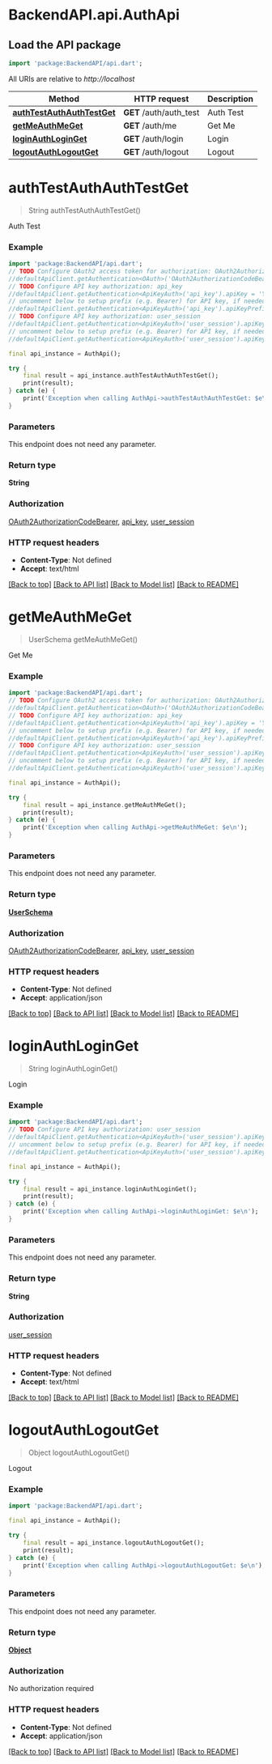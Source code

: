 # BackendAPI.api.AuthApi

## Load the API package
```dart
import 'package:BackendAPI/api.dart';
```

All URIs are relative to *http://localhost*

Method | HTTP request | Description
------------- | ------------- | -------------
[**authTestAuthAuthTestGet**](AuthApi.md#authtestauthauthtestget) | **GET** /auth/auth_test | Auth Test
[**getMeAuthMeGet**](AuthApi.md#getmeauthmeget) | **GET** /auth/me | Get Me
[**loginAuthLoginGet**](AuthApi.md#loginauthloginget) | **GET** /auth/login | Login
[**logoutAuthLogoutGet**](AuthApi.md#logoutauthlogoutget) | **GET** /auth/logout | Logout


# **authTestAuthAuthTestGet**
> String authTestAuthAuthTestGet()

Auth Test

### Example
```dart
import 'package:BackendAPI/api.dart';
// TODO Configure OAuth2 access token for authorization: OAuth2AuthorizationCodeBearer
//defaultApiClient.getAuthentication<OAuth>('OAuth2AuthorizationCodeBearer').accessToken = 'YOUR_ACCESS_TOKEN';
// TODO Configure API key authorization: api_key
//defaultApiClient.getAuthentication<ApiKeyAuth>('api_key').apiKey = 'YOUR_API_KEY';
// uncomment below to setup prefix (e.g. Bearer) for API key, if needed
//defaultApiClient.getAuthentication<ApiKeyAuth>('api_key').apiKeyPrefix = 'Bearer';
// TODO Configure API key authorization: user_session
//defaultApiClient.getAuthentication<ApiKeyAuth>('user_session').apiKey = 'YOUR_API_KEY';
// uncomment below to setup prefix (e.g. Bearer) for API key, if needed
//defaultApiClient.getAuthentication<ApiKeyAuth>('user_session').apiKeyPrefix = 'Bearer';

final api_instance = AuthApi();

try {
    final result = api_instance.authTestAuthAuthTestGet();
    print(result);
} catch (e) {
    print('Exception when calling AuthApi->authTestAuthAuthTestGet: $e\n');
}
```

### Parameters
This endpoint does not need any parameter.

### Return type

**String**

### Authorization

[OAuth2AuthorizationCodeBearer](../README.md#OAuth2AuthorizationCodeBearer), [api_key](../README.md#api_key), [user_session](../README.md#user_session)

### HTTP request headers

 - **Content-Type**: Not defined
 - **Accept**: text/html

[[Back to top]](#) [[Back to API list]](../README.md#documentation-for-api-endpoints) [[Back to Model list]](../README.md#documentation-for-models) [[Back to README]](../README.md)

# **getMeAuthMeGet**
> UserSchema getMeAuthMeGet()

Get Me

### Example
```dart
import 'package:BackendAPI/api.dart';
// TODO Configure OAuth2 access token for authorization: OAuth2AuthorizationCodeBearer
//defaultApiClient.getAuthentication<OAuth>('OAuth2AuthorizationCodeBearer').accessToken = 'YOUR_ACCESS_TOKEN';
// TODO Configure API key authorization: api_key
//defaultApiClient.getAuthentication<ApiKeyAuth>('api_key').apiKey = 'YOUR_API_KEY';
// uncomment below to setup prefix (e.g. Bearer) for API key, if needed
//defaultApiClient.getAuthentication<ApiKeyAuth>('api_key').apiKeyPrefix = 'Bearer';
// TODO Configure API key authorization: user_session
//defaultApiClient.getAuthentication<ApiKeyAuth>('user_session').apiKey = 'YOUR_API_KEY';
// uncomment below to setup prefix (e.g. Bearer) for API key, if needed
//defaultApiClient.getAuthentication<ApiKeyAuth>('user_session').apiKeyPrefix = 'Bearer';

final api_instance = AuthApi();

try {
    final result = api_instance.getMeAuthMeGet();
    print(result);
} catch (e) {
    print('Exception when calling AuthApi->getMeAuthMeGet: $e\n');
}
```

### Parameters
This endpoint does not need any parameter.

### Return type

[**UserSchema**](UserSchema.md)

### Authorization

[OAuth2AuthorizationCodeBearer](../README.md#OAuth2AuthorizationCodeBearer), [api_key](../README.md#api_key), [user_session](../README.md#user_session)

### HTTP request headers

 - **Content-Type**: Not defined
 - **Accept**: application/json

[[Back to top]](#) [[Back to API list]](../README.md#documentation-for-api-endpoints) [[Back to Model list]](../README.md#documentation-for-models) [[Back to README]](../README.md)

# **loginAuthLoginGet**
> String loginAuthLoginGet()

Login

### Example
```dart
import 'package:BackendAPI/api.dart';
// TODO Configure API key authorization: user_session
//defaultApiClient.getAuthentication<ApiKeyAuth>('user_session').apiKey = 'YOUR_API_KEY';
// uncomment below to setup prefix (e.g. Bearer) for API key, if needed
//defaultApiClient.getAuthentication<ApiKeyAuth>('user_session').apiKeyPrefix = 'Bearer';

final api_instance = AuthApi();

try {
    final result = api_instance.loginAuthLoginGet();
    print(result);
} catch (e) {
    print('Exception when calling AuthApi->loginAuthLoginGet: $e\n');
}
```

### Parameters
This endpoint does not need any parameter.

### Return type

**String**

### Authorization

[user_session](../README.md#user_session)

### HTTP request headers

 - **Content-Type**: Not defined
 - **Accept**: text/html

[[Back to top]](#) [[Back to API list]](../README.md#documentation-for-api-endpoints) [[Back to Model list]](../README.md#documentation-for-models) [[Back to README]](../README.md)

# **logoutAuthLogoutGet**
> Object logoutAuthLogoutGet()

Logout

### Example
```dart
import 'package:BackendAPI/api.dart';

final api_instance = AuthApi();

try {
    final result = api_instance.logoutAuthLogoutGet();
    print(result);
} catch (e) {
    print('Exception when calling AuthApi->logoutAuthLogoutGet: $e\n');
}
```

### Parameters
This endpoint does not need any parameter.

### Return type

[**Object**](Object.md)

### Authorization

No authorization required

### HTTP request headers

 - **Content-Type**: Not defined
 - **Accept**: application/json

[[Back to top]](#) [[Back to API list]](../README.md#documentation-for-api-endpoints) [[Back to Model list]](../README.md#documentation-for-models) [[Back to README]](../README.md)

